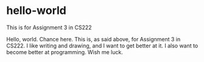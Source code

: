 # hello-world
This is for Assignment 3 in CS222

Hello, world.
Chance here.
This is, as said above, for Assignment 3 in CS222.
I like writing and drawing, and I want to get better at it.
I also want to become better at programming.
Wish me luck.
